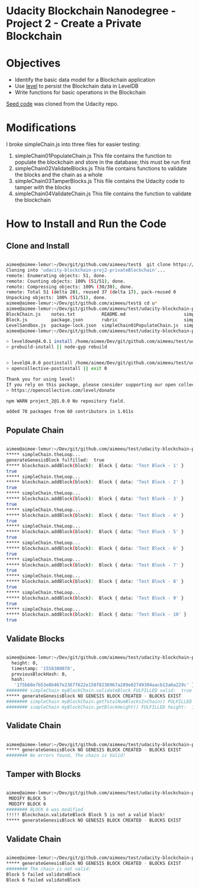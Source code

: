 # Udacity Blockchain Nanodegree - Project 2 - Create a Private Blockchain

# Objectives


- Identify the basic data model for a Blockchain application
- Use [level](https://github.com/Level/level) to persist the Blockchain data in LevelDB
- Write functions for basic operations in the Blockchain

[Seed code](https://github.com/udacity/nd1309-work-code/tree/master/Course_Blockchain_Data/Project_2_es6_starter_code) was cloned from the Udacity repo.

# Modifications

I broke simpleChain.js into three files for easier testing:

1. simpleChain01PopulateChain.js    This file contains the function to populate the blockchain and store in the database; this must be run first
2. simpleChain02ValidateBlocks.js  This file contains functions to validate the blocks and the chain as a whole
3. simpleChain03TamperBlocks.js  This file contains the Udacity code to tamper with the blocks
4. simpleChain04ValidateChain.js This file contains the function to validate the blockchain

# How to Install and Run the Code

## Clone and Install

```bash

aimee@aimee-lemur:~/Dev/git/github.com/aimeeu/test$  git clone https://github.com/aimeeu/udacity-blockchain-proj2-privateBlockchain.git
Cloning into 'udacity-blockchain-proj2-privateBlockchain'...
remote: Enumerating objects: 51, done.
remote: Counting objects: 100% (51/51), done.
remote: Compressing objects: 100% (30/30), done.
remote: Total 51 (delta 28), reused 37 (delta 17), pack-reused 0
Unpacking objects: 100% (51/51), done.
aimee@aimee-lemur:~/Dev/git/github.com/aimeeu/test$ cd u*
aimee@aimee-lemur:~/Dev/git/github.com/aimeeu/test/udacity-blockchain-proj2-privateBlockchain$ ls
BlockChain.js    notes.txt          README.md                      simpleChain02ValidateBlocks.js  utils.js
Block.js         package.json       rubric                         simpleChain03TamperBlocks.js
LevelSandbox.js  package-lock.json  simpleChain01PopulateChain.js  simpleChain04ValidateChain.js
aimee@aimee-lemur:~/Dev/git/github.com/aimeeu/test/udacity-blockchain-proj2-privateBlockchain$ npm install

> leveldown@4.0.1 install /home/aimee/Dev/git/github.com/aimeeu/test/udacity-blockchain-proj2-privateBlockchain/node_modules/leveldown
> prebuild-install || node-gyp rebuild


> level@4.0.0 postinstall /home/aimee/Dev/git/github.com/aimeeu/test/udacity-blockchain-proj2-privateBlockchain/node_modules/level
> opencollective-postinstall || exit 0

Thank you for using level!
If you rely on this package, please consider supporting our open collective:
> https://opencollective.com/level/donate

npm WARN project_2@1.0.0 No repository field.

added 78 packages from 60 contributors in 1.011s
```

## Populate Chain

``` bash

aimee@aimee-lemur:~/Dev/git/github.com/aimeeu/test/udacity-blockchain-proj2-privateBlockchain$ node simpleChain01PopulateChain.js
***** simpleChain.theLoop...
generateGenesisBlock fulfilled:  true
***** blockchain.addBlock(block):  Block { data: 'Test Block - 1' }
true
***** simpleChain.theLoop...
***** blockchain.addBlock(block):  Block { data: 'Test Block - 2' }
true
***** simpleChain.theLoop...
***** blockchain.addBlock(block):  Block { data: 'Test Block - 3' }
true
***** simpleChain.theLoop...
***** blockchain.addBlock(block):  Block { data: 'Test Block - 4' }
true
***** simpleChain.theLoop...
***** blockchain.addBlock(block):  Block { data: 'Test Block - 5' }
true
***** simpleChain.theLoop...
***** blockchain.addBlock(block):  Block { data: 'Test Block - 6' }
true
***** simpleChain.theLoop...
***** blockchain.addBlock(block):  Block { data: 'Test Block - 7' }
true
***** simpleChain.theLoop...
***** blockchain.addBlock(block):  Block { data: 'Test Block - 8' }
true
***** simpleChain.theLoop...
***** blockchain.addBlock(block):  Block { data: 'Test Block - 9' }
true
***** simpleChain.theLoop...
***** blockchain.addBlock(block):  Block { data: 'Test Block - 10' }
true

```

## Validate Blocks
```bash 

aimee@aimee-lemur:~/Dev/git/github.com/aimeeu/test/udacity-blockchain-proj2-privateBlockchain$ node simpleChain02ValidateBlocks.js######## simpleChain myBlockChain.getBlock(0) FULFILLED block:  { data: 'This is the Genesis Block',
  height: 0,
  timestamp: '1558380070',
  previousBlockHash: 0,
  hash:
   '175b68e7b53e8b467e2367f622e158f8236967a289e02749304aacb13a6a229c' }
######## simpleChain myBlockChain.validateBlock FULFILLED valid:  true
***** generateGenesisBlock NO GENESIS BLOCK CREATED - BLOCKS EXIST
######## simpleChain myBlockChain.getTotalNumBlocksInChain() FULFILLED totalNumBlocksInChain:  11
######## simpleChain myBlockChain.getBlockHeight() FULFILLED height:  10

```

## Validate Chain
```bash

aimee@aimee-lemur:~/Dev/git/github.com/aimeeu/test/udacity-blockchain-proj2-privateBlockchain$ node simpleChain04ValidateChain.js
***** generateGenesisBlock NO GENESIS BLOCK CREATED - BLOCKS EXIST
######## No errors found, The chain is Valid!

```

## Tamper with Blocks
```bash

aimee@aimee-lemur:~/Dev/git/github.com/aimeeu/test/udacity-blockchain-proj2-privateBlockchain$ node simpleChain03TamperBlocks.js
 MODIFY BLOCK 5 
 MODIFY BLOCK 6 
######## BLOCK 6 was modified
!!!!! Blockchain.validateBlock Block 5 is not a valid block!
***** generateGenesisBlock NO GENESIS BLOCK CREATED - BLOCKS EXIST

```

## Validate Chain
```bash

aimee@aimee-lemur:~/Dev/git/github.com/aimeeu/test/udacity-blockchain-proj2-privateBlockchain$ node simpleChain04ValidateChain.js
***** generateGenesisBlock NO GENESIS BLOCK CREATED - BLOCKS EXIST
######## The chain is not valid:
Block 5 failed validateBlock
Block 6 failed validateBlock


```
